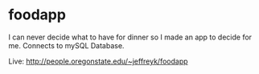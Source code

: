 # foodapp
I can never decide what to have for dinner so I made an app to decide for me.
Connects to mySQL Database.

Live: http://people.oregonstate.edu/~jeffreyk/foodapp
